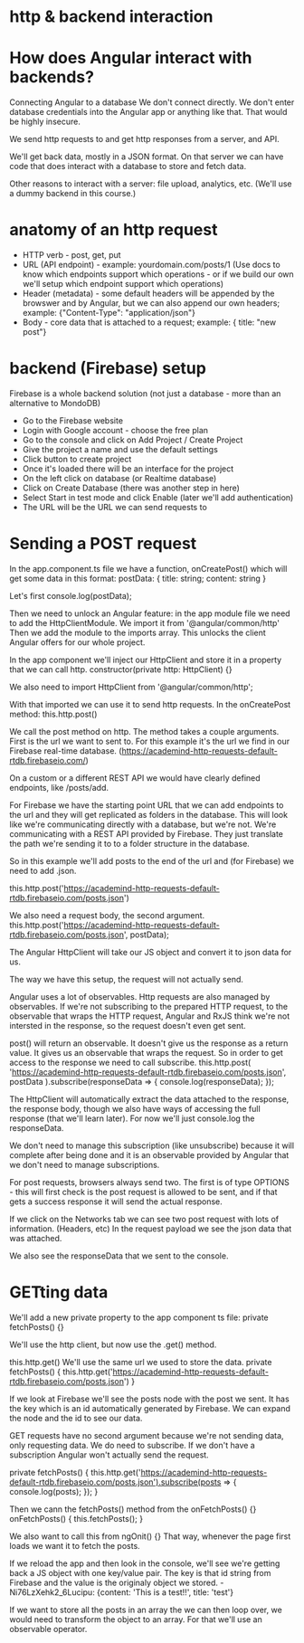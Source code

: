 # http & backend interaction

# How does Angular interact with backends?
Connecting Angular to a database
We don't connect directly. We don't enter database credentials into the Angular app or anything like that. That would be highly insecure.

We send http requests to and get http responses from a server, and API. 

We'll get back data, mostly in a JSON format. On that server we can have code that does interact with a database to store and fetch data.

Other reasons to interact with a server: file upload, analytics, etc.
(We'll use a dummy backend in this course.)

# anatomy of an http request
- HTTP verb - post, get, put
- URL (API endpoint) - example: yourdomain.com/posts/1
(Use docs to know which endpoints support which operations - or if we build our own we'll setup which endpoint support which operations)
- Header (metadata) - some default headers will be appended by the browswer and by Angular, but we can also append our own headers; example: {"Content-Type": "application/json"}
- Body - core data that is attached to a request; example: { title: "new post"}

# backend (Firebase) setup
Firebase is a whole backend solution (not just a database - more than an alternative to MondoDB)
- Go to the Firebase website
- Login with Google account - choose the free plan
- Go to the console and click on Add Project / Create Project
- Give the project a name and use the default settings
- Click button to create project
- Once it's loaded there will be an interface for the project
- On the left click on database (or Realtime database)
- Click on Create Database
(there was another step in here)
- Select Start in test mode and click Enable
(later we'll add authentication)
- The URL will be the URL we can send requests to

# Sending a POST request
In the app.component.ts file we have a function, onCreatePost() which will get some data in this format:
postData: { title: string; content: string }

Let's first console.log(postData);

Then we need to unlock an Angular feature: in the app module file we need to add the HttpClientModule. We import it from '@angular/common/http'
Then we add the module to the imports array.
This unlocks the client Angular offers for our whole project.

In the app component we'll inject our HttpClient and store it in a property that we can call http. 
constructor(private http: HttpClient) {}

We also need to import HttpClient from '@angular/common/http';

With that imported we can use it to send http requests.
In the onCreatePost method:
this.http.post()

We call the post method on http. The method takes a couple arguments. First is the url we want to sent to. For this example it's the url we find in our Firebase real-time database.
(https://academind-http-requests-default-rtdb.firebaseio.com/)

On a custom or a different REST API we would have clearly defined endpoints, like /posts/add. 

For Firebase we have the starting point URL that we can add endpoints to the url and they will get replicated as folders in the database. 
This will look like we're communicating directly with a database, but we're not. We're communicating with a REST API provided by Firebase. They just translate the path we're sending it to to a folder structure in the database.

So in this example we'll add posts to the end of the url and (for Firebase) we need to add .json.

this.http.post('https://academind-http-requests-default-rtdb.firebaseio.com/posts.json')

We also need a request body, the second argument. 
this.http.post('https://academind-http-requests-default-rtdb.firebaseio.com/posts.json', postData);

The Angular HttpClient will take our JS object and convert it to json data for us. 

The way we have this setup, the request will not actually send.

Angular uses a lot of observables. Http requests are also managed by observables. If we're not subscribing to the prepared HTTP request, to the observable that wraps the HTTP request, Angular and RxJS think we're not intersted in the response, so the request doesn't even get sent.

post() will return an observable. It doesn't give us the response as a return value. It gives us an observable that wraps the request.
So in order to get access to the response we need to call subscribe.
    this.http.post(
      'https://academind-http-requests-default-rtdb.firebaseio.com/posts.json',
      postData
      ).subscribe(responseData => {
        console.log(responseData);
      });

The HttpClient will automatically extract the data attached to the response, the response body, though we also have ways of accessing the full response (that we'll learn later).
For now we'll just console.log the responseData.

We don't need to manage this subscription (like unsubscribe) because it will complete after being done and it is an observable provided by Angular that we don't need to manage subscriptions. 

For post requests, browsers always send two. The first is of type OPTIONS - this will first check is the post request is allowed to be sent, and if that gets a success response it will send the actual response. 

If we click on the Networks tab we can see two post request with lots of information. (Headers, etc) In the request payload we see the json data that was attached. 

We also see the responseData that we sent to the console.

# GETting data
We'll add a new private property to the app component ts file:
private fetchPosts() {}

We'll use the http client, but now use the .get() method.

this.http.get()
We'll use the same url we used to store the data. 
  private fetchPosts() {
    this.http.get('https://academind-http-requests-default-rtdb.firebaseio.com/posts.json')
  }

If we look at Firebase we'll see the posts node with the post we sent. It has the key which is an id automatically generated by Firebase. 
We can expand the node and the id to see our data.

GET requests have no second argument because we're not sending data, only requesting data. 
We do need to subscribe. If we don't have a subscription Angular won't actually send the request.

  private fetchPosts() {
    this.http.get('https://academind-http-requests-default-rtdb.firebaseio.com/posts.json').subscribe(posts => {
      console.log(posts);
    });
  }

Then we cann the fetchPosts() method from the onFetchPosts() {} 
  onFetchPosts() {
    this.fetchPosts();
  }

We also want to call this from ngOnit() {}
That way, whenever the page first loads we want it to fetch the posts.

If we reload the app and then look in the console, we'll see we're getting back a JS object with one key/value pair. The key is that id string from Firebase and the value is the originaly object we stored. 
-Ni76LzXehk2_6Lucipu: {content: 'This is a test!!', title: 'test'}

If we want to store all the posts in an array the we can then loop over, we would need to transform the object to an array. 
For that we'll use an observable operator.